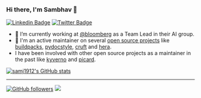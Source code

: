 <!--
**samj1912/samj1912** is a ✨ _special_ ✨ repository because its `README.md` (this file) appears on your GitHub profile.

Here are some ideas to get you started:

- 🔭 I’m currently working on ...
- 🌱 I’m currently learning ...
- 👯 I’m looking to collaborate on ...
- 🤔 I’m looking for help with ...
- 💬 Ask me about ...
- 📫 How to reach me: ...
- 😄 Pronouns: ...
- ⚡ Fun fact: ...
-->



### Hi there, I'm Sambhav 👋


[![Linkedin Badge](https://img.shields.io/badge/sambhav--kothari-0077b5?style=flat-square&logo=Linkedin&logoColor=white&labelColor=0077b5&link=https://www.linkedin.com/in/sambhav-kothari/)](https://www.linkedin.com/in/sambhav-kothari/)
[![Twitter Badge](https://img.shields.io/badge/-@__sambhavkothari-1ca0f1?style=flat-square&labelColor=1ca0f1&logo=twitter&logoColor=white&link=https://twitter.com/_sambhavkothari)](https://twitter.com/_sambhavkothari)

- 🔭 I’m currently working at [@bloomberg](https://github.com/bloomberg) as a Team Lead in their AI group.
- 🌱 I'm an active maintainer on several [open source projects](https://github.com/samj1912) like [buildpacks](https://github.com/buildpacks), [pydocstyle](https://github.com/PyCQA/pydocstyle), [cruft](https://github.com/cruft/cruft) and [hera](https://github.com/argoproj-labs/hera-workflows).
- I have been involved with other open source projects as a maintainer in the past like [kyverno](https://github.com/kyverno/kyverno) and [picard](https://github.com/metabrainz/picard).


[![samj1912's GitHub stats](https://github-readme-stats.vercel.app/api?username=samj1912&show_icons=true&include_all_commits=true)](https://github.com/samj1912)


----------------
[![GitHub followers](https://img.shields.io/github/followers/samj1912?label=Follow&maxAge=3600&style=flat-square&logo=Github&labelColor=000000&color=000000)](https://github.com/samj1912?tab=followers)
![](https://komarev.com/ghpvc/?username=samj1912&style=flat-square&color=595959)

